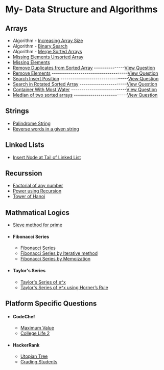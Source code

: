 # My- Data Structure and Algorithms
## Arrays
* Algorithm - [Increasing Array Size](https://github.com/kunal-j10/My-DSA/blob/main/Array/Increasing%20Array%20Size.cpp)
* Algorithm - [Binary Search](https://github.com/kunal-j10/My-DSA/blob/main/Array/Algorithm%20-%20Binary%20Search.cpp)
* Algorithm - [Merge Sorted Arrays](https://github.com/kunal-j10/My-DSA/blob/main/Array/Merge%20Sorted%20Arrays.cpp)
* [Missing Elements Unsorted Array](https://github.com/kunal-j10/My-DSA/blob/main/Array/Missing%20Elements%20Unsorted%20Array.cpp)
* [Missing Elements](https://github.com/kunal-j10/My-DSA/blob/main/Array/Missing%20Elements.cpp)
* [Remove Duplicates from Sorted Array](https://github.com/kunal-j10/My-DSA/blob/main/Array/Remove%20Duplicates%20from%20Sorted%20Array.cpp)
   ---------------[View Question](https://leetcode.com/problems/remove-duplicates-from-sorted-array/)
* [Remove Elements](https://github.com/kunal-j10/My-DSA/blob/main/Array/Remove%20Elements.cpp)
   -------------------------------------[View Question](https://leetcode.com/problems/remove-element/)
* [Search Insert Position](https://github.com/kunal-j10/My-DSA/blob/main/Array/Search%20Insert%20Position.cpp)
   ---------------------------------[View Question](https://leetcode.com/problems/search-insert-position/)
* [Search in Rotated Sorted Array](https://github.com/kunal-j10/My-DSA/blob/main/Array/Search%20in%20Rotated%20Sorted%20Array.cpp)
   -----------------------[View Question](https://leetcode.com/problems/search-in-rotated-sorted-array/)
* [Container With Most Water](https://github.com/kunal-j10/My-DSA/blob/main/Array/Container%20With%20Most%20Water.cpp)
   ---------------------------[View Question](https://leetcode.com/problems/container-with-most-water/)
* [Median of two sorted arrays](https://github.com/kunal-j10/My-DSA/blob/main/Array/Median%20of%20two%20sorted%20arrays.cpp)
   --------------------------[View Question](https://leetcode.com/problems/median-of-two-sorted-arrays/)
## Strings
* [Palindrome String](https://github.com/kunal-j10/My-DSA/blob/main/String/Palindrome%20String.cpp)
* [Reverse words in a given string](https://github.com/kunal-j10/My-DSA/blob/main/String/Reverse%20words%20in%20a%20given%20string.cpp)
## Linked Lists
* [Insert Node at Tail of Linked List](https://github.com/kunal-j10/My-DSA/blob/main/Linked%20List/Insert%20Node%20at%20Tail%20of%20Linked%20List.cpp)
## Recurssion
* [Factorial of any number](https://github.com/kunal-j10/My-DSA/blob/main/Recurssion/Factorial%20by%20Recursion.cpp)
* [Power using Recursion](https://github.com/kunal-j10/My-DSA/blob/main/Recurssion/Power%20using%20Recursion.cpp)
* [Tower of Hanoi](https://github.com/kunal-j10/My-DSA/blob/main/Recurssion/Tower%20of%20Hanoi.cpp)
## Mathmatical Logics
* [Sieve method for prime](https://github.com/kunal-j10/My-DSA/blob/main/Mathmatical%20Logics/Sieve%20method%20for%20prime.cpp)
* #### Fibonacci Series
   * [Fibonacci Series](https://github.com/kunal-j10/My-DSA/blob/main/Mathmatical%20Logics/Fibonacci%20Series/Fibonacci%20Series.cpp)
   * [Fibonacci Series by Iterative method](https://github.com/kunal-j10/My-DSA/blob/main/Mathmatical%20Logics/Fibonacci%20Series/Fibonacci%20Series%20by%20Iterative%20method.cpp)
   * [Fibonacci Series by Memoization](https://github.com/kunal-j10/My-DSA/blob/main/Mathmatical%20Logics/Fibonacci%20Series/Fibonacci%20Series%20by%20Memoization.cpp)
* #### Taylor's Series
   * [Taylor's Series of e^x](https://github.com/kunal-j10/My-DSA/blob/main/Mathmatical%20Logics/Taylor's%20Series/Taylor's%20Series%20of%20e%5Ex.cpp)
   * [Taylor's Series of e^x using Horner’s Rule](https://github.com/kunal-j10/My-DSA/blob/main/Mathmatical%20Logics/Taylor's%20Series/Taylor's%20Series%20of%20e%5Ex%20using%20Horner%E2%80%99s%20Rule.cpp)
## Platform Specific Questions
* #### CodeChef
   * [Maximum Value](https://github.com/kunal-j10/My-DSA/blob/main/Platform%20Specific%20Questions/CodeChef/Maximum%20Value.cpp)
   * [College Life 2](https://github.com/kunal-j10/My-DSA/blob/main/Platform%20Specific%20Questions/CodeChef/College%20Life%202.cpp)
* #### HackerRank
   * [Utopian Tree](https://github.com/kunal-j10/My-DSA/blob/main/Platform%20Specific%20Questions/HackerRank/Utopian%20Tree.cpp)
   * [Grading Students](https://github.com/kunal-j10/My-DSA/blob/main/Platform%20Specific%20Questions/HackerRank/Grading%20Students.cpp)
